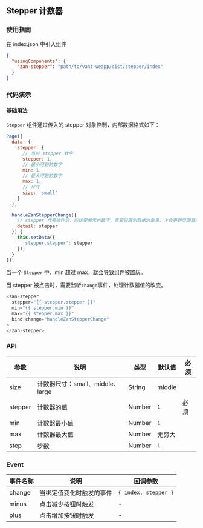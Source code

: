 ## Stepper 计数器

### 使用指南
在 index.json 中引入组件
```json
{
  "usingComponents": {
    "zan-stepper": "path/to/vant-weapp/dist/stepper/index"
  }
}
```

### 代码演示

#### 基础用法
`Stepper` 组件通过传入的 stepper 对象控制，内部数据格式如下：
```js
Page({
  data: {
    stepper: {
      // 当前 stepper 数字
      stepper: 1,
      // 最小可到的数字
      min: 1,
      // 最大可到的数字
      max: 1,
      // 尺寸
      size: 'small'
    }
  },

  handleZanStepperChange({
    // stepper 代表操作后，应该要展示的数字，需要设置到数据对象里，才会更新页面展示
    detail: stepper
  }) {
    this.setData({
      'stepper.stepper': stepper
    });
  }
});
```

当一个 `Stepper` 中，min 超过 max，就会导致组件被置灰。

当 stepper 被点击时，需要监听`change`事件，处理计数器值的改变。

```js
<zan-stepper
  stepper="{{ stepper.stepper }}"
  min="{{ stepper.min }}"
  max="{{ stepper.max }}"
  bind:change="handleZanStepperChange"
>
</zan-stepper>
```

### API

| 参数       | 说明      | 类型       | 默认值       | 必须      |
|-----------|-----------|-----------|-------------|-------------|
| size | 计数器尺寸：small、middle、large | String | middle | |
| stepper | 计数器的值 | Number | `1` | 必须 |
| min | 计数器最小值 | Number | `1` | |
| max | 计数器最大值 | Number | 无穷大 | |
| step | 步数 | Number | `1` | |

### Event

| 事件名称       | 说明      | 回调参数       |
|-----------|-----------|-----------|
| change | 当绑定值变化时触发的事件 | `{ index, stepper }` |
| minus | 点击减少按钮时触发 | - |
| plus | 点击增加按钮时触发 | - |
